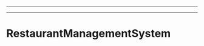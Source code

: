 ----------------------------------
----------------------------------------------------------------------------------------------------
# RestaurantManagementSystem
